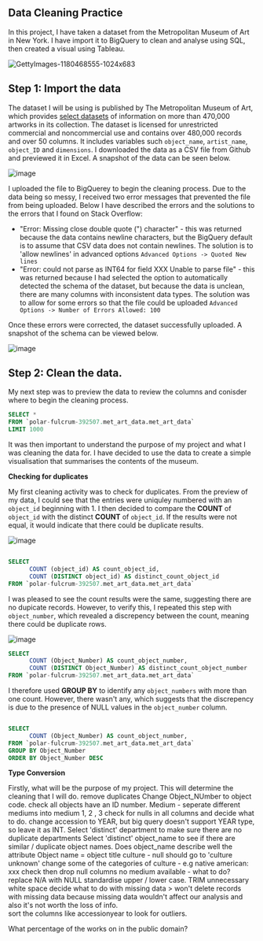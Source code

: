 ## Data Cleaning Practice
In this project, I have taken a dataset from the Metropolitan Museum of Art in New York.  I have import it to BigQuery to clean and analyse using SQL, then created a visual using Tableau.  

![GettyImages-1180468555-1024x683](https://github.com/alccrts/SQL_Projects/assets/138128361/8aa2c1de-6967-4d97-8d6f-abec6afe86b6)

## Step 1: Import the data

The dataset I will be using is published by The Metropolitan Museum of Art, which provides [select datasets](https://github.com/metmuseum/openaccess/) of information on more than 470,000 artworks in its collection.  The dataset is licensed for unrestricted commercial and noncommercial use and contains over 480,000 records and over 50 columns.  It includes variables such `object_name`, `artist_name`, `object_ID` and `dimensions`.  I downloaded the data as a CSV file from Github and previewed it in Excel.  A snapshot of the data can be seen below.   

![image](https://github.com/alccrts/SQL_Projects/assets/138128361/d6746e89-2516-4e51-a106-0406b26c9c41)

I uploaded the file to BigQuerey to begin the cleaning process.  Due to the data being so messy, I received two error messages that prevented the file from being uploaded.  Below I have described the errors and the solutions to the errors that I found on Stack Overflow:

  * "Error: Missing close double quote (") character" - this was returned because the data contains newline characters, but the BigQuery default is to assume that CSV data does not contain newlines.  The solution is to 'allow newlines' in advanced options `Advanced Options -> Quoted New lines`
  * "Error: could not parse as INT64 for field XXX Unable to parse file" - this was returned because I had selected the option to automatically detected the schema of the dataset, but because the data is unclean, there are many columns with inconsistent data types.  The solution was to allow for some errors so that the file could be uploaded `Advanced Options -> Number of Errors Allowed: 100`

Once these errors were corrected, the dataset successfully uploaded.  A snapshot of the schema can be viewed below. 

![image](https://github.com/alccrts/SQL_Projects/assets/138128361/8b177a1d-9bf5-4656-b696-c78b3e433383)

## Step 2: Clean the data.

My next step was to preview the data to review the columns and conisder where to begin the cleaning process.  

```sql
SELECT *
FROM `polar-fulcrum-392507.met_art_data.met_art_data` 
LIMIT 1000
```

It was then important to understand the purpose of my project and what I was cleaning the data for.  I have decided to use the data to create a simple visualisation that summarises the contents of the museum. 

**Checking for duplicates**

My first cleaning activity was to check for duplicates.  From the preview of my data, I could see that the entries were uniquley numbered with an `object_id` beginning with 1.  I then decided to compare the **COUNT** of `object_id` with the distinct **COUNT** of `object_id`.  If the results were not equal, it would indicate that there could be duplicate results.   

![image](https://github.com/alccrts/SQL_Projects/assets/138128361/ff4636ac-2a6c-4741-ae9f-a2a99a05e5c1)

```sql

SELECT 
      COUNT (object_id) AS count_object_id,
      COUNT (DISTINCT object_id) AS distinct_count_object_id
FROM `polar-fulcrum-392507.met_art_data.met_art_data`

```
I was pleased to see the count results were the same, suggesting there are no dupicate records.  However, to verify this, I repeated this step with `object_number`, which revealed a discrepency between the count, meaning there could be duplicate rows.  

![image](https://github.com/alccrts/SQL_Projects/assets/138128361/cd698353-5ed9-4d67-a27b-888f4a7e10ec)

```sql
SELECT 
      COUNT (Object_Number) AS count_object_number,
      COUNT (DISTINCT Object_Number) AS distinct_count_object_number
FROM `polar-fulcrum-392507.met_art_data.met_art_data`
```

I therefore used **GROUP BY** to identify any `object_numbers` with more than one count.  However, there wasn't any, which suggests that the discrepency is due to the presence of NULL values in the `object_number` column. 

```sql

SELECT 
      COUNT (Object_Number) AS count_object_number,
FROM `polar-fulcrum-392507.met_art_data.met_art_data`
GROUP BY Object_Number
ORDER BY Object_Number DESC

```

**Type Conversion**





Firstly, what will be the purpose of my project. This will determine the cleaning that I will do. 
remove duplicates
Change Object_NUmber to object code. 
check all objects have an ID number. 
Medium - seperate different mediums into medium 1, 2 , 3
check for nulls in all columns and decide what to do. 
change accession to YEAR, but big query doesn't support YEAR type, so leave it as INT.
Select 'distinct' department to make sure there are no duplicate departments 
Select 'distinct' object_name to see if there are similar / duplicate object names. 
Does object_name describe well the attribute
Object name = object title 
culture - null should go to 'culture unknown' 
change some of the categories of culture - e.g native american: xxx
check then drop null columns 
no medium available - what to do?
replace N/A with NULL 
standardise upper / lower case.
TRIM unnecessary white space
decide what to do with missing data > won't delete records with missing data because missing data wouldn't affect our analysis and also it's not worth the loss of info.  
sort the columns like accessionyear to look for outliers. 


What percentage of the works on in the public domain? 


